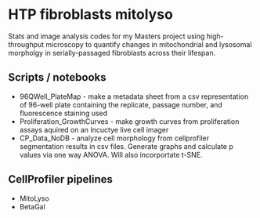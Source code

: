 # HTP fibroblasts mitolyso
Stats and image analysis codes for my Masters project using high-throughput microscopy to quantify changes in mitochondrial and lysosomal morpholgy in serially-passaged fibroblasts across their lifespan.

## Scripts / notebooks
- 96QWell_PlateMap - make a metadata sheet from a csv representation of 96-well plate containing the replicate, passage number, and fluorescence staining used
- Proliferation_GrowthCurves - make growth curves from proliferation assays aquired on an Incuctye live cell imager
- CP_Data_NoDB - analyze cell morphology from cellprofiler segmentation results in csv files. Generate graphs and calculate p values via one way ANOVA. Will also incorportate t-SNE.

## CellProfiler pipelines
- MitoLyso 
- BetaGal
